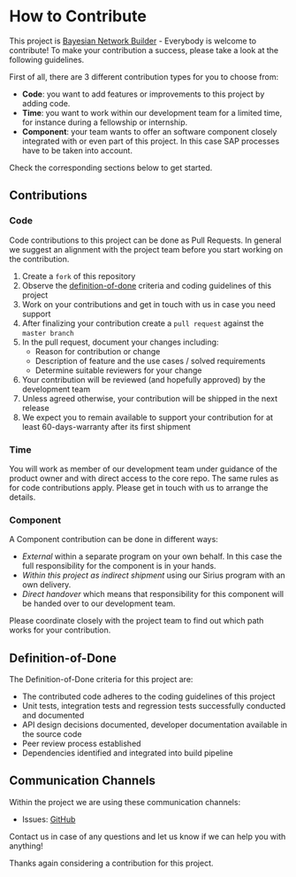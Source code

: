 # How to Contribute

This project is [Bayesian Network Builder](https://github.com/sap/bayesian-network-builder) - Everybody is welcome to contribute! To make your contribution a success, please take a look at the following guidelines.


First of all, there are 3 different contribution types for you to choose from:

- **Code**: you want to add features or improvements to this project by adding code.
- **Time**: you want to work within our development team for a limited time, for instance during a fellowship or internship.
- **Component**: your team wants to offer an software component closely integrated with or even part of this project. In this case SAP processes have to be taken into account.

Check the corresponding sections below to get started.

## Contributions

### Code

Code contributions to this project can be done as Pull Requests. In general we suggest an alignment with the project team  before you start working on the contribution.

1. Create a `fork` of this repository
1. Observe the [definition-of-done](#definition-of-done) criteria and coding guidelines of this project
1. Work on your contributions and get in touch with us in case you need support
1. After finalizing your contribution create a `pull request` against the `master branch`
1. In the pull request, document your changes including:
    - Reason for contribution or change
    - Description of feature and the use cases / solved requirements
    - Determine suitable reviewers for your change
1. Your contribution will be reviewed (and hopefully approved) by the development team
1. Unless agreed otherwise, your contribution will be shipped in the next release
1. We expect you to remain available to support your contribution for at least 60-days-warranty after its first shipment

### Time

You will work as member of our development team under guidance of the product owner and with direct access to the core repo. The same rules as for code contributions apply. Please get in touch with us to arrange the details.

### Component

A Component contribution can be done in different ways:

- *External* within a separate program on your own behalf. In this case the full responsibility for the component is in your hands.
- *Within this project as indirect shipment* using our Sirius program with an own delivery.
- *Direct handover* which means that responsibility for this component will be handed over to our development team.

Please coordinate closely with the project team to find out which path works for your contribution.

## Definition-of-Done

The Definition-of-Done criteria for this project are:
* The contributed code adheres to the coding guidelines of this project
* Unit tests, integration tests and regression tests successfully conducted and documented
* API design decisions documented, developer documentation available in the source code
* Peer review process established
* Dependencies identified and integrated into build pipeline


## Communication Channels

Within the project we are using these communication channels:

- Issues: [GitHub](https://github.com/sap/bayesian-network-builder/issues)

Contact us in case of any questions and let us know if we can help you with anything!

Thanks again considering a contribution for this project.